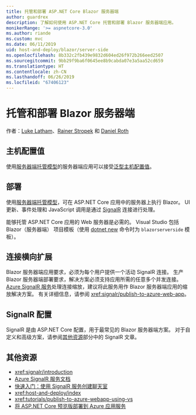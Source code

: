 ```yaml
---
title: 托管和部署 ASP.NET Core Blazor 服务器端
author: guardrex
description: 了解如何使用 ASP.NET Core 托管和部署 Blazor 服务器端应用。
monikerRange: '>= aspnetcore-3.0'
ms.author: riande
ms.custom: mvc
ms.date: 06/11/2019
uid: host-and-deploy/blazor/server-side
ms.openlocfilehash: 8b332c2fb439e9832d604ed26f972b266eed2507
ms.sourcegitcommit: 9bb29f9ba6f0645ee8b9cabda07e3a5aa52cd659
ms.translationtype: HT
ms.contentlocale: zh-CN
ms.lasthandoff: 06/26/2019
ms.locfileid: "67406123"
---
```

# <a name="host-and-deploy-blazor-server-side"></a>托管和部署 Blazor 服务器端

作者：[Luke Latham](https://github.com/guardrex)、[Rainer Stropek](https://www.timecockpit.com) 和 [Daniel Roth](https://github.com/danroth27)

## <a name="host-configuration-values"></a>主机配置值

使用[服务器端托管模型](xref:blazor/hosting-models#server-side)的服务器端应用可以接受[泛型主机配置值](xref:fundamentals/host/generic-host#host-configuration)。

## <a name="deployment"></a>部署

使用[服务器端托管模型](xref:blazor/hosting-models#server-side)，可在 ASP.NET Core 应用中的服务器上执行 Blazor。 UI 更新、事件处理和 JavaScript 调用是通过 [SignalR](xref:signalr/introduction) 连接进行处理。

能够托管 ASP.NET Core 应用的 Web 服务器是必需的。 Visual Studio 包括 Blazor（服务器端）  项目模板（使用 [dotnet new](/dotnet/core/tools/dotnet-new) 命令时为 `blazorserverside` 模板）。

## <a name="connection-scale-out"></a>连接横向扩展

Blazor 服务器端应用要求，必须为每个用户提供一个活动 SignalR 连接。 生产 Blazor 服务器端部署要求，解决方案必须支持应用所需的任意多个并发连接。 [Azure SignalR 服务](/azure/azure-signalr/)处理连接缩放，建议将此服务用作 Blazor 服务器端应用的缩放解决方案。 有关详细信息，请参阅 <xref:signalr/publish-to-azure-web-app>。

## <a name="signalr-configuration"></a>SignalR 配置

SignalR 是由 ASP.NET Core 配置，用于最常见的 Blazor 服务器端方案。 对于自定义和高级方案，请参阅[其他资源](#additional-resources)部分中的 SignalR 文章。

## <a name="additional-resources"></a>其他资源

* <xref:signalr/introduction>
* [Azure SignalR 服务文档](/azure/azure-signalr/)
* [快速入门：使用 SignalR 服务创建聊天室](/azure/azure-signalr/signalr-quickstart-dotnet-core)
* <xref:host-and-deploy/index>
* <xref:tutorials/publish-to-azure-webapp-using-vs>
* [将 ASP.NET Core 预览版部署到 Azure 应用服务](xref:host-and-deploy/azure-apps/index#deploy-aspnet-core-preview-release-to-azure-app-service)
